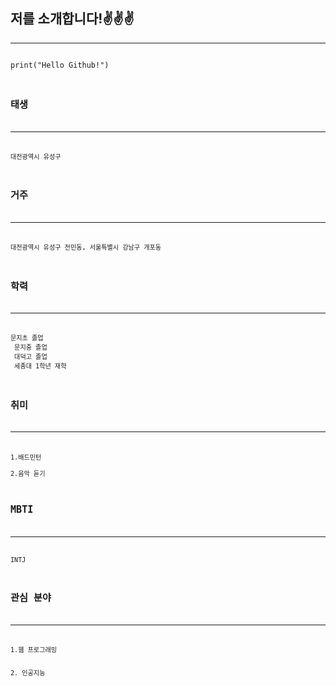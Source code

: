 저를 소개합니다!✌✌✌
-------------------
------------------
<code>
print("Hello Github!")
<code>
  
##  태생
----------
대전광역시 유성구
  
## 거주
----------
대전광역시 유성구 전민동, 서울특별시 강남구 개포동

## 학력
---------
문지초 졸업<br>
문지중 졸업<br>
대덕고 졸업<br>
세종대 1학년 재학

## 취미
----------
1.배드민턴    
2.음악 듣기

## MBTI
----------
INTJ

## 관심 분야
---------
1.웹 프로그래밍 <br>    
2. 인공지능


